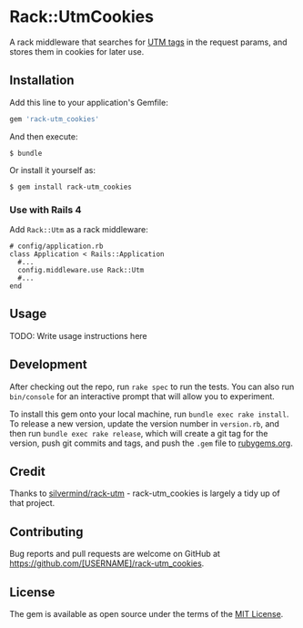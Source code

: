# Rack::UtmCookies

A rack middleware that searches for [UTM tags](https://support.google.com/analytics/answer/1033867?hl=en) in the request params, and stores them in cookies for later use.

## Installation

Add this line to your application's Gemfile:

```ruby
gem 'rack-utm_cookies'
```

And then execute:

    $ bundle

Or install it yourself as:

    $ gem install rack-utm_cookies

### Use with Rails 4

Add `Rack::Utm` as a rack middleware:

    # config/application.rb
    class Application < Rails::Application
      #...
      config.middleware.use Rack::Utm
      #...
    end

## Usage

TODO: Write usage instructions here

## Development

After checking out the repo, run `rake spec` to run the tests. You can also run `bin/console` for an interactive prompt that will allow you to experiment.

To install this gem onto your local machine, run `bundle exec rake install`. To release a new version, update the version number in `version.rb`, and then run `bundle exec rake release`, which will create a git tag for the version, push git commits and tags, and push the `.gem` file to [rubygems.org](https://rubygems.org).

## Credit

Thanks to [silvermind/rack-utm](https://github.com/silvermind/rack-utm) - rack-utm_cookies is largely a tidy up of that project.

## Contributing

Bug reports and pull requests are welcome on GitHub at https://github.com/[USERNAME]/rack-utm_cookies.


## License

The gem is available as open source under the terms of the [MIT License](http://opensource.org/licenses/MIT).

